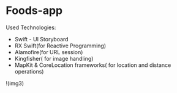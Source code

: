 # Foods-app

Used Technologies: 
 - Swift - UI Storyboard
 - RX Swift(for Reactive Programming)
 - Alamofire(for URL session)
 - Kingfisher( for image handling)
 - MapKit & CoreLocation frameworks( for location and distance operations)

!(img3)

 
